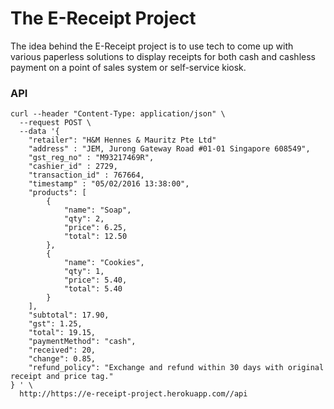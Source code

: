 # The E-Receipt Project 
The idea behind the E-Receipt project is to use tech to come up with various paperless solutions to display receipts for both cash and cashless payment on a point of sales system or self-service kiosk.

### API
```
curl --header "Content-Type: application/json" \
  --request POST \
  --data '{
    "retailer": "H&M Hennes & Mauritz Pte Ltd"
    "address" : "JEM, Jurong Gateway Road #01-01 Singapore 608549",
    "gst_reg_no" : "M93217469R",
    "cashier_id" : 2729,
    "transaction_id" : 767664,
    "timestamp" : "05/02/2016 13:38:00",
    "products": [
        {
            "name": "Soap", 
            "qty": 2, 
            "price": 6.25, 
            "total": 12.50
        },
        {
            "name": "Cookies", 
            "qty": 1, 
            "price": 5.40, 
            "total": 5.40
        }
    ],
    "subtotal": 17.90,
    "gst": 1.25,
    "total": 19.15,
    "paymentMethod": "cash",
    "received": 20,
    "change": 0.85,
    "refund_policy": "Exchange and refund within 30 days with original receipt and price tag."
} ' \
  http://https://e-receipt-project.herokuapp.com//api
```